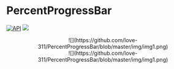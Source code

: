 # PercentProgressBar
[![API](https://img.shields.io/badge/API-15%2B-blue.svg?style=flat)](https://android-arsenal.com/api?level=15) 
[![](https://jitpack.io/v/love-311/PercentProgressBar.svg)](https://jitpack.io/#love-311/PercentProgressBar)
<div align=center>
       ![](https://github.com/love-311/PercentProgressBar/blob/master/img/img1.png)
</div>

<div align="center">
	![](https://github.com/love-311/PercentProgressBar/blob/master/img/img1.png)
</div>
